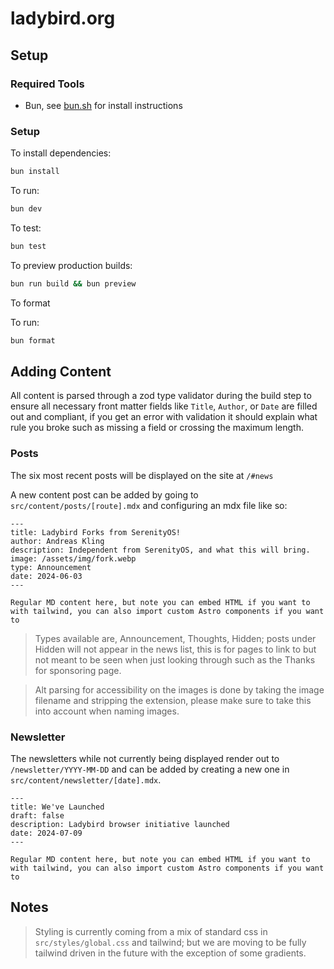 # ladybird.org

## Setup

### Required Tools

- Bun, see [bun.sh](https://bun.sh) for install instructions

### Setup

To install dependencies:

```bash
bun install
```

To run:

```bash
bun dev
```

To test:

```bash
bun test
```

To preview production builds:

```bash
bun run build && bun preview
```

To format

To run:

```bash
bun format
```

## Adding Content

All content is parsed through a zod type validator during the build step to ensure all necessary front matter fields like `Title`, `Author`, or `Date` are filled out and compliant, if you get an error with validation it should explain what rule you broke such as missing a field or crossing the maximum length.

### Posts

The six most recent posts will be displayed on the site at `/#news`

A new content post can be added by going to `src/content/posts/[route].mdx` and configuring an mdx file like so:

```mdx
---
title: Ladybird Forks from SerenityOS!
author: Andreas Kling
description: Independent from SerenityOS, and what this will bring.
image: /assets/img/fork.webp
type: Announcement
date: 2024-06-03
---

Regular MD content here, but note you can embed HTML if you want to with tailwind, you can also import custom Astro components if you want to
```

> Types available are, Announcement, Thoughts, Hidden; posts under Hidden will not appear in the news list, this is for pages to link to but not meant to be seen when just looking through such as the Thanks for sponsoring page.

> Alt parsing for accessibility on the images is done by taking the image filename and stripping the extension, please make sure to take this into account when naming images.

### Newsletter

The newsletters while not currently being displayed render out to `/newsletter/YYYY-MM-DD` and can be added by creating a new one in `src/content/newsletter/[date].mdx`.

```mdx
---
title: We've Launched
draft: false
description: Ladybird browser initiative launched
date: 2024-07-09
---

Regular MD content here, but note you can embed HTML if you want to with tailwind, you can also import custom Astro components if you want to
```

## Notes

> Styling is currently coming from a mix of standard css in `src/styles/global.css` and tailwind; but we are moving to be fully tailwind driven in the future with the exception of some gradients.
